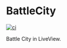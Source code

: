 # BattleCity

[![ci](https://github.com/clszzyh/battle_city/workflows/ci/badge.svg)](https://github.com/clszzyh/battle_city/actions)

<!-- MDOC -->

Battle City in LiveView.

<!-- MDOC -->
